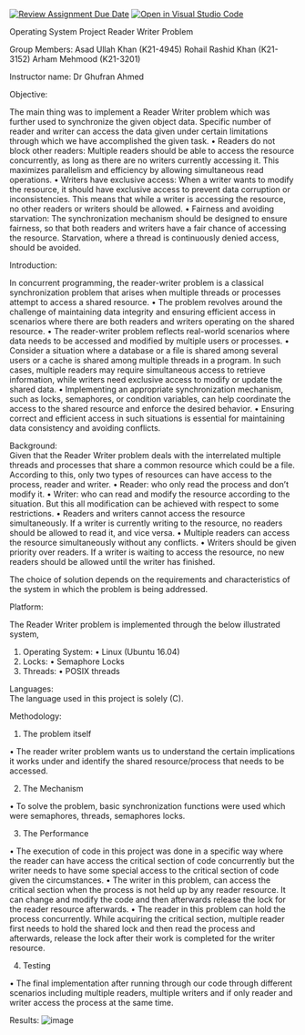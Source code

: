 [![Review Assignment Due Date](https://classroom.github.com/assets/deadline-readme-button-24ddc0f5d75046c5622901739e7c5dd533143b0c8e959d652212380cedb1ea36.svg)](https://classroom.github.com/a/tUpY9ilp)
[![Open in Visual Studio Code](https://classroom.github.com/assets/open-in-vscode-718a45dd9cf7e7f842a935f5ebbe5719a5e09af4491e668f4dbf3b35d5cca122.svg)](https://classroom.github.com/online_ide?assignment_repo_id=11142895&assignment_repo_type=AssignmentRepo)

Operating System Project
Reader Writer Problem

Group Members: Asad Ullah Khan (K21-4945)
Rohail Rashid Khan (K21-3152)
Arham Mehmood (K21-3201)

Instructor name: Dr Ghufran Ahmed 

Objective: 

The main thing was to implement a Reader Writer problem which was further used to synchronize the given object data. Specific number of reader and writer can access the data given under certain limitations through which we have accomplished the given task.
•	Readers do not block other readers: Multiple readers should be able to access the resource concurrently, as long as there are no writers currently accessing it. This maximizes parallelism and efficiency by allowing simultaneous read operations.
•	Writers have exclusive access: When a writer wants to modify the resource, it should have exclusive access to prevent data corruption or inconsistencies. This means that while a writer is accessing the resource, no other readers or writers should be allowed.
•	Fairness and avoiding starvation: The synchronization mechanism should be designed to ensure fairness, so that both readers and writers have a fair chance of accessing the resource. Starvation, where a thread is continuously denied access, should be avoided.

Introduction:  

In concurrent programming, the reader-writer problem is a classical synchronization problem that arises when multiple threads or processes attempt to access a shared resource. 
•	The problem revolves around the challenge of maintaining data integrity and ensuring efficient access in scenarios where there are both readers and writers operating on the shared resource.
•	The reader-writer problem reflects real-world scenarios where data needs to be accessed and modified by multiple users or processes.
•	Consider a situation where a database or a file is shared among several users or a cache is shared among multiple threads in a program. In such cases, multiple readers may require simultaneous access to retrieve information, while writers need exclusive access to modify or update the shared data.
•	Implementing an appropriate synchronization mechanism, such as locks, semaphores, or condition variables, can help coordinate the access to the shared resource and enforce the desired behavior.
•	Ensuring correct and efficient access in such situations is essential for maintaining data consistency and avoiding conflicts.

Background:  
Given that the Reader Writer problem deals with the interrelated multiple threads and processes that share a common resource which could be a file. According to this, only two types of resources can have access to the process, reader and writer. 
•	Reader: who only read the process and don’t modify it.
•	Writer: who can read and modify the resource according to the situation.
But this all modification can be achieved with respect to some restrictions.
•	Readers and writers cannot access the resource simultaneously. If a writer is currently writing to the resource, no readers should be allowed to read it, and vice versa. 
•	Multiple readers can access the resource simultaneously without any conflicts.
•	Writers should be given priority over readers. If a writer is waiting to access the resource, no new readers should be allowed until the writer has finished.

The choice of solution depends on the requirements and characteristics of the system in which the problem is being addressed.


Platform: 
 
The Reader Writer problem is implemented through the below illustrated system,

1.	Operating System:
•	Linux (Ubuntu 16.04)
2.	Locks:
•	Semaphore Locks
3.	Threads:
•	POSIX threads

Languages:  
The language used in this project is solely (C).

Methodology:

1.	The problem itself

•	The reader writer problem wants us to understand the certain implications it works under and identify the shared resource/process that needs to be accessed. 

2.	The Mechanism

•	To solve the problem, basic synchronization functions were used which were semaphores, threads, semaphores locks.

3.	The Performance

•	The execution of code in this project was done in a specific way where the reader can have access the critical section of code concurrently but the writer needs to have some special access to the critical section of code given the circumstances. 
•	The writer in this problem, can access the critical section when the process is not held up by any reader resource. It can change and modify the code and then afterwards release the lock for the reader resource afterwards.
•	The reader in this problem can hold the process concurrently. While acquiring the critical section, multiple reader first needs to hold the shared lock and then read the process and afterwards, release the lock after their work is completed for the writer resource.

4.	Testing

•	The final implementation after running through our code through different scenarios including multiple readers, multiple writers and if only reader and writer access the process at the same time.

Results: 
![image](https://github.com/OS-SPRING23/final-project-asad-4945/assets/122202257/5473a3d5-a452-4535-82d8-7d94404a3dd0)

